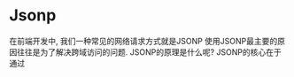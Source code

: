 # Jsonp

在前端开发中, 我们一种常见的网络请求方式就是JSONP
使用JSONP最主要的原因往往是为了解决跨域访问的问题.
JSONP的原理是什么呢?
JSONP的核心在于通过<script>标签的src来帮助我们请求数据.
原因是我们的项目部署在domain1.com服务器上时, 是不能直接访问domain2.com服务器上的资料的.
这个时候, 我们利用<script>标签的src帮助我们去服务器请求到数据, 将数据当做一个javascript的函数来执行, 并且执行的过程中传入我们需要的json.
所以, 封装jsonp的核心就在于我们监听window上的jsonp进行回调时的名称.
JSONP如何封装呢?
我们一起自己来封装一个处理JSONP的代码吧

![1563175156541](C:\Users\Korea\AppData\Roaming\Typora\typora-user-images\1563175156541.png)

![1563175188342](C:\Users\Korea\AppData\Roaming\Typora\typora-user-images\1563175188342.png)

![1563175218301](C:\Users\Korea\AppData\Roaming\Typora\typora-user-images\1563175218301.png)